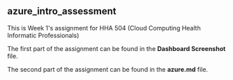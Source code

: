 ## azure_intro_assessment

This is Week 1's assignment for HHA 504 (Cloud Computing Health Informatic Professionals)

The first part of the assignment can be found in the **Dashboard Screenshot** file.

The second part of the assignment can be found in the **azure.md** file.
